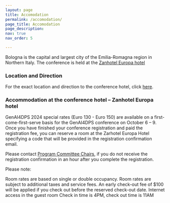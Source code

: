 ```yaml
---
layout: page
title: Accomodation
permalink: /accomodation/
page_title: Accomodation
page_description:
nav: true
nav_order: 5

---
```


Bologna is the capital and largest city of the Emilia-Romagna region in Northern Italy.
The conference is held at the [Zanhotel Europa hotel](https://www.zanhotel.it/en/hotel-europa-bologna) 

### Location and Direction

For the exact location and direction to the conference hotel, click [here](https://www.zanhotel.it/en/hotel-europa-bologna/near-central-train-station).

### Accommodation at the conference hotel – Zanhotel Europa hotel

GenAI4DPS 2024 special rates (Euro 130 - Euro 150) are available on a first-come-first-serve basis for the 
GenAI4DPS conference on October 6 – 9. Once you have finished your conference registration and paid the registration fee, 
you can reserve a room at the Zarhotel Europa Hotel specifying a code that will be provided in 
the registration confirmation email. 

Please contact [Program Committee Chairs](https://genai4dps.github.io/advances-challenges/committes), 
if you do not receive the registration confirmation in an hour after you complete the registration.

Please note:

Room rates are based on single or double occupancy.
Room rates are subject to additional taxes and service fees. 
An early check-out fee of $100 will be applied if you check out before the reserved check-out date.
Internet access in the guest room
Check in time is 4PM, check out time is 11AM
